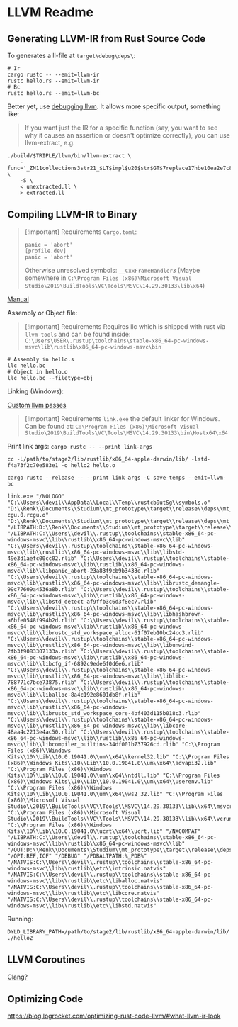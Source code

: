 # LLVM Readme

## Generating LLVM-IR from Rust Source Code

To generates a ll-file at `target\debug\deps\`:

```shell
# Ir
cargo rustc -- --emit=llvm-ir
rustc hello.rs --emit=llvm-ir
# Bc
rustc hello.rs --emit=llvm-bc
```

Better yet, use [debugging llvm](https://rustc-dev-guide.rust-lang.org/backend/debugging.html#:~:text=For%20rustc%20to%20generate%20LLVM,IR%20into%20the%20target%20directory.). It allows more specific output, something like:
> If you want just the IR for a specific function (say, you want to see why it causes an assertion or doesn't optimize correctly), you can use llvm-extract, e.g.

```shell
./build/$TRIPLE/llvm/bin/llvm-extract \
    -func='_ZN11collections3str21_$LT$impl$u20$str$GT$7replace17hbe10ea2e7c809b0bE' \
    -S \
    < unextracted.ll \
    > extracted.ll
```

## Compiling LLVM-IR to Binary

> [!important] Requirements
> `Cargo.toml`:
>
> ```[profile.release]
> panic = 'abort'
> [profile.dev]
> panic = 'abort'
> ```
>
> Otherwise unresolved symbols: `__CxxFrameHandler3`
> (Maybe somewhere in `C:\Program Files (x86)\Microsoft Visual Studio\2019\BuildTools\VC\Tools\MSVC\14.29.30133\lib\x64`)

[Manual](https://stackoverflow.com/questions/37416272/generating-rust-executable-from-llvm-bitcode)

Assembly or Object file:

> [!important] Requirements
> Requires llc which is shipped with rust via `llvm-tools` and can be found inside:
> `C:\Users\USER\.rustup\toolchains\stable-x86_64-pc-windows-msvc\lib\rustlib\x86_64-pc-windows-msvc\bin`

```shell
# Assembly in hello.s
llc hello.bc
# Object in hello.o
llc hello.bc --filetype=obj
```

Linking (Windows):

[Custom llvm passes](https://medium.com/@squanderingtime/manually-linking-rust-binaries-to-support-out-of-tree-llvm-passes-8776b1d037a4)

> [!important] Requirements
> `link.exe` the default linker for Windows. Can be found at:
> `C:\Program Files (x86)\Microsoft Visual Studio\2019\BuildTools\VC\Tools\MSVC\14.29.30133\bin\Hostx64\x64`

Print link args: `cargo rustc -- --print link-args`

```shell
cc -L/path/to/stage2/lib/rustlib/x86_64-apple-darwin/lib/ -lstd-f4a73f2c70e583e1 -o hello2 hello.o
```

`cargo rustc --release -- --print link-args -C save-temps --emit=llvm-bc`

```shell
link.exe "/NOLOGO" "C:\\Users\\devil\\AppData\\Local\\Temp\\rustcb9utSg\\symbols.o" "D:\\Renk\\Documents\\Studium\\mt_prototype\\target\\release\\deps\\mt_prototype.mt_prototype.145981194af32022-cgu.0.rcgu.o" "D:\\Renk\\Documents\\Studium\\mt_prototype\\target\\release\\deps\\mt_prototype.31bl34ce8r7vgvoc.rcgu.o" "/LIBPATH:D:\\Renk\\Documents\\Studium\\mt_prototype\\target\\release\\deps" "/LIBPATH:C:\\Users\\devil\\.rustup\\toolchains\\stable-x86_64-pc-windows-msvc\\lib\\rustlib\\x86_64-pc-windows-msvc\\lib" "C:\\Users\\devil\\.rustup\\toolchains\\stable-x86_64-pc-windows-msvc\\lib\\rustlib\\x86_64-pc-windows-msvc\\lib\\libstd-49e3d1aefc00cc02.rlib" "C:\\Users\\devil\\.rustup\\toolchains\\stable-x86_64-pc-windows-msvc\\lib\\rustlib\\x86_64-pc-windows-msvc\\lib\\libpanic_abort-23a83f9cb9b3433e.rlib" "C:\\Users\\devil\\.rustup\\toolchains\\stable-x86_64-pc-windows-msvc\\lib\\rustlib\\x86_64-pc-windows-msvc\\lib\\librustc_demangle-99c77609a4536a8b.rlib" "C:\\Users\\devil\\.rustup\\toolchains\\stable-x86_64-pc-windows-msvc\\lib\\rustlib\\x86_64-pc-windows-msvc\\lib\\libstd_detect-af9ffb3c6d3f8ec7.rlib" "C:\\Users\\devil\\.rustup\\toolchains\\stable-x86_64-pc-windows-msvc\\lib\\rustlib\\x86_64-pc-windows-msvc\\lib\\libhashbrown-a6bfe0548f994b2d.rlib" "C:\\Users\\devil\\.rustup\\toolchains\\stable-x86_64-pc-windows-msvc\\lib\\rustlib\\x86_64-pc-windows-msvc\\lib\\librustc_std_workspace_alloc-61f07eb10bc24cc3.rlib" "C:\\Users\\devil\\.rustup\\toolchains\\stable-x86_64-pc-windows-msvc\\lib\\rustlib\\x86_64-pc-windows-msvc\\lib\\libunwind-2fb3f9083307133a.rlib" "C:\\Users\\devil\\.rustup\\toolchains\\stable-x86_64-pc-windows-msvc\\lib\\rustlib\\x86_64-pc-windows-msvc\\lib\\libcfg_if-6892c9ede6f0d6e6.rlib" "C:\\Users\\devil\\.rustup\\toolchains\\stable-x86_64-pc-windows-msvc\\lib\\rustlib\\x86_64-pc-windows-msvc\\lib\\liblibc-788771c7bce73875.rlib" "C:\\Users\\devil\\.rustup\\toolchains\\stable-x86_64-pc-windows-msvc\\lib\\rustlib\\x86_64-pc-windows-msvc\\lib\\liballoc-8a4c192e8601db8f.rlib" "C:\\Users\\devil\\.rustup\\toolchains\\stable-x86_64-pc-windows-msvc\\lib\\rustlib\\x86_64-pc-windows-msvc\\lib\\librustc_std_workspace_core-4bf403d115b018c3.rlib" "C:\\Users\\devil\\.rustup\\toolchains\\stable-x86_64-pc-windows-msvc\\lib\\rustlib\\x86_64-pc-windows-msvc\\lib\\libcore-48aa4c2213e4ac50.rlib" "C:\\Users\\devil\\.rustup\\toolchains\\stable-x86_64-pc-windows-msvc\\lib\\rustlib\\x86_64-pc-windows-msvc\\lib\\libcompiler_builtins-34df001b737926cd.rlib" "C:\\Program Files (x86)\\Windows Kits\\10\\Lib\\10.0.19041.0\\um\\x64\\kernel32.lib" "C:\\Program Files (x86)\\Windows Kits\\10\\Lib\\10.0.19041.0\\um\\x64\\advapi32.lib" "C:\\Program Files (x86)\\Windows Kits\\10\\Lib\\10.0.19041.0\\um\\x64\\ntdll.lib" "C:\\Program Files (x86)\\Windows Kits\\10\\Lib\\10.0.19041.0\\um\\x64\\userenv.lib" "C:\\Program Files (x86)\\Windows Kits\\10\\Lib\\10.0.19041.0\\um\\x64\\ws2_32.lib" "C:\\Program Files (x86)\\Microsoft Visual Studio\\2019\\BuildTools\\VC\\Tools\\MSVC\\14.29.30133\\lib\\x64\\msvcrt.lib" "C:\\Program Files (x86)\\Microsoft Visual Studio\\2019\\BuildTools\\VC\\Tools\\MSVC\\14.29.30133\\lib\\x64\\vcruntime.lib" "C:\\Program Files (x86)\\Windows Kits\\10\\Lib\\10.0.19041.0\\ucrt\\x64\\ucrt.lib" "/NXCOMPAT" "/LIBPATH:C:\\Users\\devil\\.rustup\\toolchains\\stable-x86_64-pc-windows-msvc\\lib\\rustlib\\x86_64-pc-windows-msvc\\lib" "/OUT:D:\\Renk\\Documents\\Studium\\mt_prototype\\target\\release\\deps\\mt_prototype.exe" "/OPT:REF,ICF" "/DEBUG" "/PDBALTPATH:%_PDB%" "/NATVIS:C:\\Users\\devil\\.rustup\\toolchains\\stable-x86_64-pc-windows-msvc\\lib\\rustlib\\etc\\intrinsic.natvis" "/NATVIS:C:\\Users\\devil\\.rustup\\toolchains\\stable-x86_64-pc-windows-msvc\\lib\\rustlib\\etc\\liballoc.natvis" "/NATVIS:C:\\Users\\devil\\.rustup\\toolchains\\stable-x86_64-pc-windows-msvc\\lib\\rustlib\\etc\\libcore.natvis" "/NATVIS:C:\\Users\\devil\\.rustup\\toolchains\\stable-x86_64-pc-windows-msvc\\lib\\rustlib\\etc\\libstd.natvis"
```

Running:

```shell
DYLD_LIBRARY_PATH=/path/to/stage2/lib/rustlib/x86_64-apple-darwin/lib/ ./hello2
```

## LLVM Coroutines

[Clang?](https://borretti.me/article/compiling-llvm-ir-binary)

## Optimizing Code

<https://blog.logrocket.com/optimizing-rust-code-llvm/#what-llvm-ir-look>
